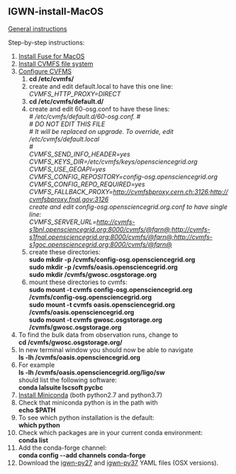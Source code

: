 ## IGWN-install-MacOS

[General instructions](https://computing.docs.ligo.org/conda/)

Step-by-step instructions:

1. [Install Fuse for MacOS](https://osxfuse.github.io/)
2. [Install CVMFS file system](https://ecsft.cern.ch/dist/cvmfs/cvmfs-2.3.5/cvmfs-2.3.5.pkg)
3. [Configure CVFMS](https://www.gw-openscience.org/cvmfs/)
   1. **cd /etc/cvmfs/**
   2. create and edit default.local to have this one line:  
   *CVMFS_HTTP_PROXY=DIRECT*
   3. **cd /etc/cvmfs/default.d/**
   4. create and edit 60-osg.conf to have these lines:  
 *\# /etc/cvmfs/default.d/60-osg.conf. 
 \#  
 \# DO NOT EDIT THIS FILE  
 \# It will be replaced on upgrade. To override, edit /etc/cvmfs/default.local  
 \#  
 CVMFS_SEND_INFO_HEADER=yes  
 CVMFS_KEYS_DIR=/etc/cvmfs/keys/opensciencegrid.org  
 CVMFS_USE_GEOAPI=yes  
 CVMFS_CONFIG_REPOSITORY=config-osg.opensciencegrid.org   
 CVMFS_CONFIG_REPO_REQUIRED=yes  
 CVMFS_FALLBACK_PROXY=http://cvmfsbproxy.cern.ch:3126;http://cvmfsbproxy.fnal.gov:3126  
 create and edit config-osg.opensciencegrid.org.conf to have single line:  
 CVMFS_SERVER_URL=http://cvmfs-s1bnl.opensciencegrid.org:8000/cvmfs/@fqrn@;http://cvmfs-s1fnal.opensciencegrid.org:8000/cvmfs/@fqrn@;http://cvmfs-s1goc.opensciencegrid.org:8000/cvmfs/@fqrn@*  
   5. create these directories:  
   **sudo mkdir -p /cvmfs/config-osg.opensciencegrid.org**  
   **sudo mkdir -p /cvmfs/oasis.opensciencegrid.org**  
   **sudo mkdir /cvmfs/gwosc.osgstorage.org**
   6. mount these directories to cvmfs:  
   **sudo mount -t cvmfs config-osg.opensciencegrid.org /cvmfs/config-osg.opensciencegrid.org**  
   **sudo mount -t cvmfs oasis.opensciencegrid.org /cvmfs/oasis.opensciencegrid.org**  
   **sudo mount -t cvmfs gwosc.osgstorage.org /cvmfs/gwosc.osgstorage.org**   
4. To find the bulk data from observation runs, change to    
   **cd /cvmfs/gwosc.osgstorage.org/**
5. In new terminal window you should now be able to navigate   
   **ls -lh /cvmfs/oasis.opensciencegrid.org**
6. For example  
   **ls -lh /cvmfs/oasis.opensciencegrid.org/ligo/sw**  
   should list the following software:  
   **conda  lalsuite  lscsoft  pycbc**  
7. [Install Miniconda](https://conda.io/projects/conda/en/latest/user-guide/install/index.html) (both python2.7 and python3.7)
8. Check that miniconda python is in the path with   
   **echo $PATH**
9. To see which python installation is the default:  
   **which python**
10. Check which packages are in your current conda environment:  
   **conda list**
11. Add the conda-forge channel:  
   **conda config --add channels conda-forge**
12. Download the [igwn-py27](https://computing.docs.ligo.org/conda/environments/igwn-py27/) and [igwn-py37](https://computing.docs.ligo.org/conda/environments/igwn-py37/) YAML files (OSX versions).

   
   
   
